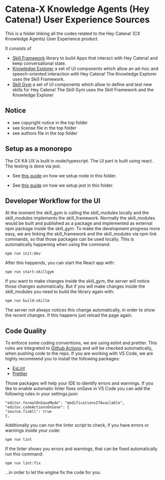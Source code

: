 # Catena-X Knowledge Agents (Hey Catena!) User Experience Sources

This is a folder linking all the codes related to the Hey Catena! (CX Knowledge Agents) User Experience product.

It consists of 
- [Skill Framework](skill_framework) library to build Apps that interact with Hey Catena! and keep conversational state.
- [Knowledge Explorer](knowledge_explorer) a set of UI components which allow an ad-hoc and speech-oriented interaction with Hey Catena! The Knowledge Explorer uses the Skill Framework.
- [Skill Gym](skill_gym) a set of UI components which allow to define and test new skills for Hey Catena! The Skill Gym uses the Skill Framework and the Knowledge Explorer

## Notice

* see copyright notice in the top folder
* see license file in the top folder
* see authors file in the top folder

## Setup as a monorepo

The CX KA UX is built in node/typescript.
The UI part is built using react.
The testing is done via jest.

* See [this guide](https://javascript.plainenglish.io/monorepo-setup-with-npm-and-typescript-90b329ba7275) on how we setup 
node in this folder.

* See [this guide](https://www.testim.io/blog/typescript-unit-testing-101/) on how we setup jest in this folder.

## Developer Workflow for the UI

At the moment the skill_gym is calling the skill_modules locally and the skill_modules implements the skill_framework. Normally the skill_modules would be built and published as a package and implemented as external npm package inside the skill_gym. To make the development progress more easy, we are linking the skill_framework and the skill_modules via npm link commands, so that those packages can be used locally. This is automatically happening when using the command:

```
npm run init:dev
```

After this happends, you can start the React app with:

```
npm run start:skillgym
```

If you want to make changes inside the skill_gym, the server will notice those changes automatically. But if you will make changes inside the skill_modules you need to build the library again with:


```
npm run build:skillm
```

The server not always notices this change automatically, in order to show the recent changes. If this happens just reload the page again.

## Code Quality

To enforce some coding conventions, we are using eslint and prettier. This rules are integrated to [Github Actions](https://github.com/catenax-ng/product-knowledge/blob/main/.github/workflows/eslint.yml) and will be checked automatically, when pushing code to the repo. If you are working with VS Code, we are highly recommend you to install the following packages:


- [EsLint](https://marketplace.visualstudio.com/items?itemName=dbaeumer.vscode-eslint)
- [Prettier](https://marketplace.visualstudio.com/items?itemName=esbenp.prettier-vscode)

Those packages will help your IDE to identify errors and warnings. If you like to enable automatic linter fixes onSave in VS Code you can add the following rules in your settings.json:

```
"editor.formatOnSaveMode": "modificationsIfAvailable",
"editor.codeActionsOnSave": {
"source.fixAll": true
},
```

Additionally you can run the linter script to check, if you have errors or warnings inside your code:

```
npm run lint
```

If the linter shows you errors and warnings, that can be fixed automatically run this command:

```
npm run lint:fix
```

...in order to let the engine fix the code for you.

